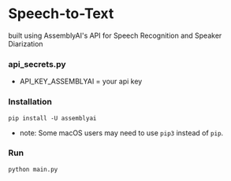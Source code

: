 # Speech-to-Text
built using AssemblyAI's API for Speech Recognition and Speaker Diarization

### api_secrets.py
- API_KEY_ASSEMBLYAI = your api key

### Installation
```
pip install -U assemblyai
```
- note: Some macOS users may need to use `pip3` instead of `pip`.

### Run
```
python main.py
```
